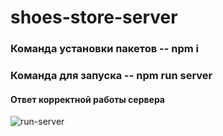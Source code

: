 # shoes-store-server
### Команда установки пакетов -- <b> npm i </b>
### Команда для запуска -- <b> npm run server </b>
#### Ответ корректной работы сервера
![run-server](https://github.com/ApprenticeWeb/shoes-store-server/commit/a19fb00d4bf275b2ebe2602882fc67ba606ffe33)
